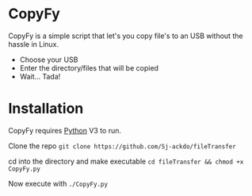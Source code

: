 # CopyFy

CopyFy is a simple script that let's you copy file's to an USB without the hassle in Linux.

- Choose your USB
- Enter the directory/files that will be copied
- Wait... Tada!
# Installation

CopyFy requires [Python](https://www.python.org/) V3 to run.

Clone the repo
`git clone https://github.com/Sj-ackdo/fileTransfer`

cd into the directory and make executable
`cd fileTransfer && chmod +x CopyFy.py`

Now execute with
`./CopyFy.py`
